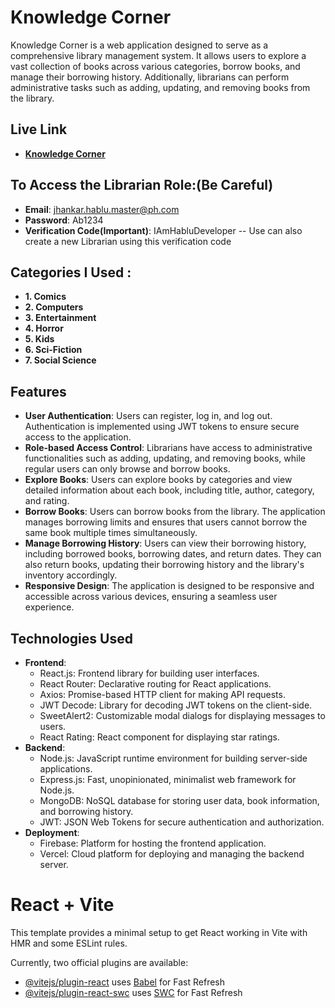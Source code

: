 # Knowledge Corner

Knowledge Corner is a web application designed to serve as a comprehensive library management system. It allows users to explore a vast collection of books across various categories, borrow books, and manage their borrowing history. Additionally, librarians can perform administrative tasks such as adding, updating, and removing books from the library.


## Live Link 
- **[Knowledge Corner](https://knowledge-corner-55271.web.app)**

## To Access the Librarian Role:(Be Careful)
- **Email**: jhankar.hablu.master@ph.com
- **Password**: Ab1234
- **Verification Code(Important)**: IAmHabluDeveloper
-- Use can also create a new Librarian using this verification code

## Categories I Used :
- **1. Comics**
- **2. Computers**
- **3. Entertainment**
- **4. Horror**
- **5. Kids**
- **6. Sci-Fiction**
- **7. Social Science**

## Features

- **User Authentication**: Users can register, log in, and log out. Authentication is implemented using JWT tokens to ensure secure access to the application.
- **Role-based Access Control**: Librarians have access to administrative functionalities such as adding, updating, and removing books, while regular users can only browse and borrow books.
- **Explore Books**: Users can explore books by categories and view detailed information about each book, including title, author, category, and rating.
- **Borrow Books**: Users can borrow books from the library. The application manages borrowing limits and ensures that users cannot borrow the same book multiple times simultaneously.
- **Manage Borrowing History**: Users can view their borrowing history, including borrowed books, borrowing dates, and return dates. They can also return books, updating their borrowing history and the library's inventory accordingly.
- **Responsive Design**: The application is designed to be responsive and accessible across various devices, ensuring a seamless user experience.

## Technologies Used

- **Frontend**:
  - React.js: Frontend library for building user interfaces.
  - React Router: Declarative routing for React applications.
  - Axios: Promise-based HTTP client for making API requests.
  - JWT Decode: Library for decoding JWT tokens on the client-side.
  - SweetAlert2: Customizable modal dialogs for displaying messages to users.
  - React Rating: React component for displaying star ratings.
- **Backend**:
  - Node.js: JavaScript runtime environment for building server-side applications.
  - Express.js: Fast, unopinionated, minimalist web framework for Node.js.
  - MongoDB: NoSQL database for storing user data, book information, and borrowing history.
  - JWT: JSON Web Tokens for secure authentication and authorization.
- **Deployment**:
  - Firebase: Platform for hosting the frontend application.
  - Vercel: Cloud platform for deploying and managing the backend server.
































# React + Vite

This template provides a minimal setup to get React working in Vite with HMR and some ESLint rules.

Currently, two official plugins are available:

- [@vitejs/plugin-react](https://github.com/vitejs/vite-plugin-react/blob/main/packages/plugin-react/README.md) uses [Babel](https://babeljs.io/) for Fast Refresh
- [@vitejs/plugin-react-swc](https://github.com/vitejs/vite-plugin-react-swc) uses [SWC](https://swc.rs/) for Fast Refresh

